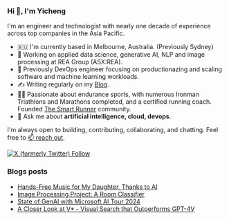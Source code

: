 ### Hi 👋, I'm Yicheng

I'm an engineer and technologist with nearly one decade of experience across top companies in the Asia Pacific.

- 🇦🇺 I'm currently based in Melbourne, Australia. (Previously Sydney)
- 🧠 Working on applied data science, generative AI, NLP and image processing at REA Group (ASX:REA).
- 🌱 Previously DevOps engineer focusing on productionazing and scaling software and machine learning workloads.
- ✍️ Writing regularly on my [Blog](https://guoest.github.io/).
- 🏃‍♂️ Passionate about endurance sports, with numerous Ironman Triathlons and Marathons completed, and a certified running coach. Founded [The Smart Runner](https://thesmartrunner.co/) community.
- 💬 Ask me about **artificial intelligence, cloud, devops**.

I'm always open to building, contributing, collaborating, and chatting. Feel free to [📫 reach out](https://www.linkedin.com/in/yichengguo/).

[![X (formerly Twitter) Follow](https://img.shields.io/twitter/follow/YichengGuo4938) ](https://twitter.com/YichengGuo4938/)

### Blogs posts
<!-- BLOG-POST-LIST:START -->
- [Hands-Free Music for My Daughter, Thanks to AI](https://guoest.github.io/2024/09/08/sing-story.html)
- [Image Processing Project: A Room Classifier](https://guoest.github.io/2024/04/10/hc.html)
- [State of GenAI with Microsoft AI Tour 2024](https://guoest.github.io/2024/02/09/ms.html)
- [A Closer Look at V* - Visual Search that Outperforms GPT-4V](https://guoest.github.io/2024/02/03/vstar.html)
<!-- BLOG-POST-LIST:END -->
